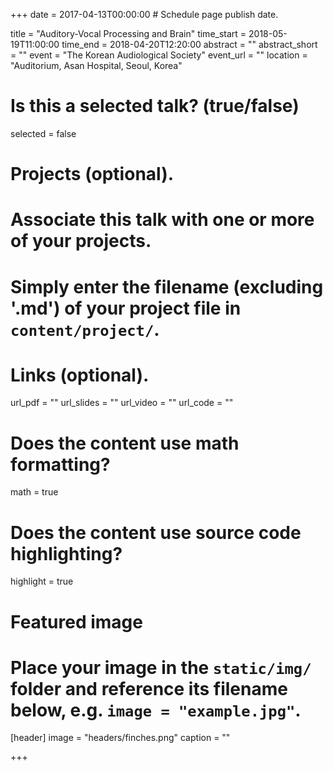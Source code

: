 +++
date = 2017-04-13T00:00:00  # Schedule page publish date.

title = "Auditory-Vocal Processing and Brain"
time_start = 2018-05-19T11:00:00
time_end = 2018-04-20T12:20:00
abstract = ""
abstract_short = ""
event = "The Korean Audiological Society"
event_url = ""
location = "Auditorium, Asan Hospital, Seoul, Korea"

# Is this a selected talk? (true/false)
selected = false

# Projects (optional).
#   Associate this talk with one or more of your projects.
#   Simply enter the filename (excluding '.md') of your project file in `content/project/`.


# Links (optional).
url_pdf = ""
url_slides = ""
url_video = ""
url_code = ""

# Does the content use math formatting?
math = true

# Does the content use source code highlighting?
highlight = true

# Featured image
# Place your image in the `static/img/` folder and reference its filename below, e.g. `image = "example.jpg"`.
[header]
image = "headers/finches.png"
caption = ""

+++
